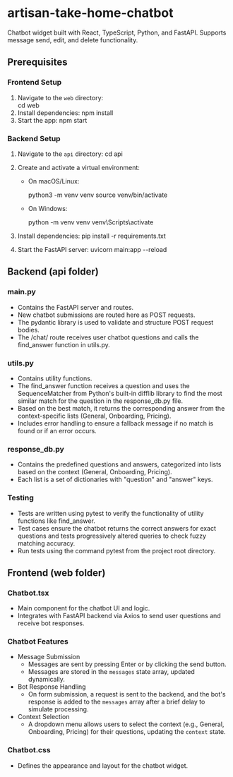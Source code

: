 # artisan-take-home-chatbot

Chatbot widget built with React, TypeScript, Python, and FastAPI. Supports message send, edit, and delete functionality.

## Prerequisites

### Frontend Setup

1. Navigate to the `web` directory:  
   cd web
2. Install dependencies:
   npm install
3. Start the app:
   npm start

### Backend Setup

1. Navigate to the `api` directory:
   cd api
2. Create and activate a virtual environment:

   - On macOS/Linux:

     python3 -m venv venv
     source venv/bin/activate

   - On Windows:

     python -m venv venv
     venv\Scripts\activate

3. Install dependencies:
   pip install -r requirements.txt
4. Start the FastAPI server:
   uvicorn main:app --reload

## Backend (api folder)

### main.py

- Contains the FastAPI server and routes.
- New chatbot submissions are routed here as POST requests.
- The pydantic library is used to validate and structure POST request bodies.
- The /chat/ route receives user chatbot questions and calls the find_answer function in utils.py.

### utils.py

- Contains utility functions.
- The find_answer function receives a question and uses the SequenceMatcher from Python's built-in difflib library to find the most similar match for the question in the response_db.py file.
- Based on the best match, it returns the corresponding answer from the context-specific lists (General, Onboarding, Pricing).
- Includes error handling to ensure a fallback message if no match is found or if an error occurs.

### response_db.py

- Contains the predefined questions and answers, categorized into lists based on the context (General, Onboarding, Pricing).
- Each list is a set of dictionaries with "question" and "answer" keys.

### Testing

- Tests are written using pytest to verify the functionality of utility functions like find_answer.
- Test cases ensure the chatbot returns the correct answers for exact questions and tests progressively altered queries to check fuzzy matching accuracy.
- Run tests using the command pytest from the project root directory.

## Frontend (web folder)

### Chatbot.tsx

- Main component for the chatbot UI and logic.
- Integrates with FastAPI backend via Axios to send user questions and receive bot responses.

### Chatbot Features

- Message Submission
  - Messages are sent by pressing Enter or by clicking the send button.
  - Messages are stored in the `messages` state array, updated dynamically.
- Bot Response Handling
  - On form submission, a request is sent to the backend, and the bot's response is added to the `messages` array after a brief delay to simulate processing.
- Context Selection
  - A dropdown menu allows users to select the context (e.g., General, Onboarding, Pricing) for their questions, updating the `context` state.

### Chatbot.css

- Defines the appearance and layout for the chatbot widget.
